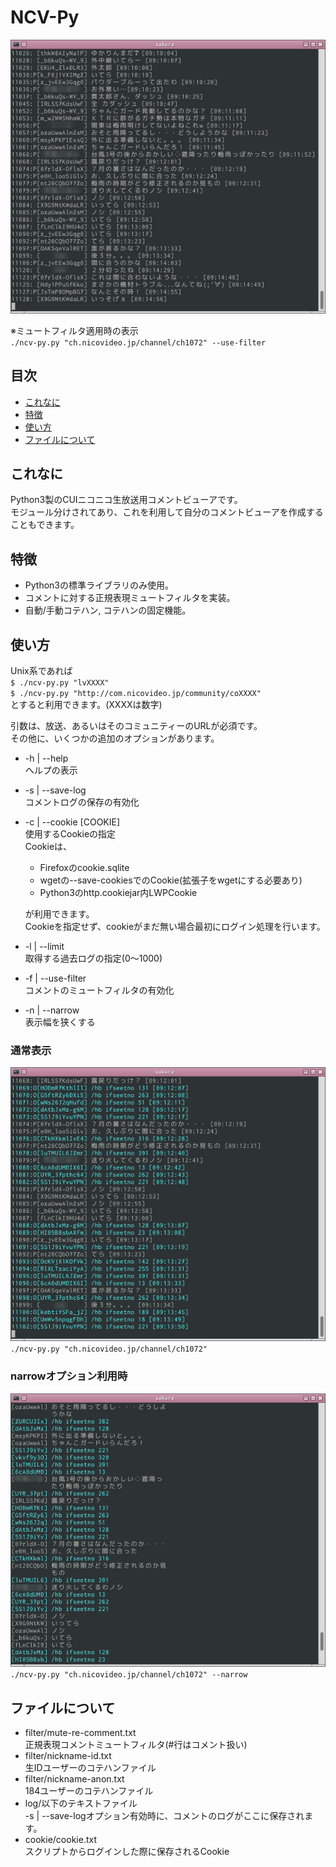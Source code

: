 # NCV-Py
![img](demo/1.jpg)

※ミュートフィルタ適用時の表示  
`./ncv-py.py "ch.nicovideo.jp/channel/ch1072" --use-filter  `


## 目次
- [これなに](#これなに)
- [特徴](#特徴)
- [使い方](#使い方)
- [ファイルについて](#ファイルについて)


## これなに

Python3製のCUIニコニコ生放送用コメントビューアです。  
モジュール分けされてあり、これを利用して自分のコメントビューアを作成することもできます。


## 特徴

* Python3の標準ライブラリのみ使用。
* コメントに対する正規表現ミュートフィルタを実装。
* 自動/手動コテハン, コテハンの固定機能。


## 使い方

Unix系であれば  
`$ ./ncv-py.py "lvXXXX"`  
`$ ./ncv-py.py "http://com.nicovideo.jp/community/coXXXX"`  
とすると利用できます。(XXXXは数字)  

引数は、放送、あるいはそのコミュニティーのURLが必須です。  
その他に、いくつかの追加のオプションがあります。  

* -h | --help  
ヘルプの表示  

* -s | --save-log  
コメントログの保存の有効化  

* -c | --cookie [COOKIE]  
使用するCookieの指定  
Cookieは、
  * Firefoxのcookie.sqlite
  * wgetの--save-cookiesでのCookie(拡張子をwgetにする必要あり)
  * Python3のhttp.cookiejar内LWPCookie

  が利用できます。  
Cookieを指定せず、cookieがまだ無い場合最初にログイン処理を行います。  

* -l | --limit  
取得する過去ログの指定(0〜1000)  

* -f | --use-filter  
コメントのミュートフィルタの有効化  

* -n | --narrow  
表示幅を狭くする  


### 通常表示
![img](demo/2.jpg)  
`./ncv-py.py "ch.nicovideo.jp/channel/ch1072"  `

### narrowオプション利用時
![img](demo/3.jpg)  
`./ncv-py.py "ch.nicovideo.jp/channel/ch1072" --narrow  `



## ファイルについて
* filter/mute-re-comment.txt  
正規表現コメントミュートフィルタ(#行はコメント扱い)  
* filter/nickname-id.txt  
生IDユーザーのコテハンファイル  
* filter/nickname-anon.txt  
184ユーザーのコテハンファイル  
* log/以下のテキストファイル  
-s | --save-logオプション有効時に、コメントのログがここに保存されます。  
* cookie/cookie.txt  
スクリプトからログインした際に保存されるCookie
